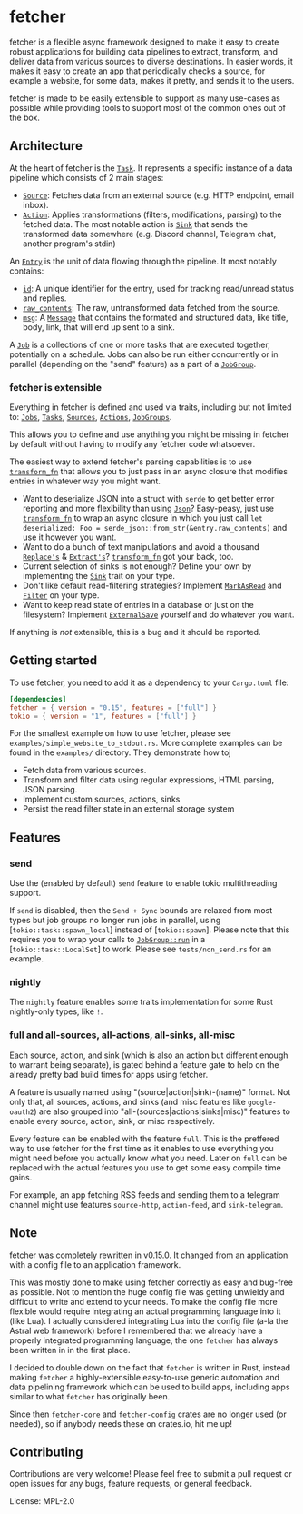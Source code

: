 # fetcher

fetcher is a flexible async framework designed to make it easy to create robust applications for building data pipelines to extract,
transform, and deliver data from various sources to diverse destinations.
In easier words, it makes it easy to create an app that periodically checks a source, for example a website, for some data, makes it pretty, and sends it to the users.

fetcher is made to be easily extensible to support as many use-cases as possible while providing tools to support most of the common ones out of the box.

## Architecture

At the heart of fetcher is the [`Task`](`crate::task::Task`). It represents a specific instance of a data pipeline which consists of 2 main stages:

* [`Source`](`crate::sources::Source`): Fetches data from an external source (e.g. HTTP endpoint, email inbox).
* [`Action`](`crate::actions::Action`): Applies transformations (filters, modifications, parsing) to the fetched data.
The most notable action is [`Sink`](`crate::sinks::Sink`) that sends the transformed data somewhere (e.g. Discord channel, Telegram chat, another program's stdin)

An [`Entry`](`crate::entry::Entry`) is the unit of data flowing through the pipeline. It most notably contains:

* [`id`](`crate::entry::Entry::id`): A unique identifier for the entry, used for tracking read/unread status and replies.
* [`raw_contents`](`crate::entry::Entry::raw_contents`): The raw, untransformed data fetched from the source.
* [`msg`](`crate::entry::Entry::msg`): A [`Message`](`crate::sinks::message::Message`) that contains the formated and structured data,
like title, body, link, that will end up sent to a sink.

A [`Job`](`crate::job::Job`) is a collections of one or more tasks that are executed together, potentially on a schedule.
Jobs can also be run either concurrently or in parallel (depending on the "send" feature) as a part of a [`JobGroup`](`crate::job::JobGroup`).

### fetcher is extensible

Everything in fetcher is defined and used via traits, including but not limited to:
[`Jobs`](`crate::job::OpaqueJob`), [`Tasks`](`crate::task::OpaqueTask`),
[`Sources`](`crate::sources::Source`), [`Actions`](`crate::actions::Action`),
[`JobGroups`](`crate::job::JobGroup`).

This allows you to define and use anything you might be missing in fetcher by default without having to modify any fetcher code whatsoever.

The easiest way to extend fetcher's parsing capabilities is to use [`transform_fn`][transform_fn]
that allows you to just pass in an async closure that modifies entries in whatever way you might want.

* Want to deserialize JSON into a struct with `serde` to get better error reporting and more flexibility than using [`Json`](`crate::actions::transforms::Json`)?
Easy-peasy, just use [`transform_fn`][transform_fn] to wrap an async closure
in which you just call `let deserialized: Foo = serde_json::from_str(&entry.raw_contents)` and use it however you want.
* Want to do a bunch of text manipulations and avoid a thousand
[`Replace's`](`crate::actions::transforms::field::Replace`) & [`Extract's`](`crate::actions::transforms::field::Extract`)?
[`transform_fn`][transform_fn] got your back, too.
* Current selection of sinks is not enough? Define your own by implementing the [`Sink`](`crate::sinks::Sink`) trait on your type.
* Don't like default read-filtering strategies? Implement [`MarkAsRead`](`crate::read_filter::MarkAsRead`)
and [`Filter`](`crate::actions::filters::Filter`) on your type.
* Want to keep read state of entries in a database or just on the filesystem?
Implement [`ExternalSave`](`crate::external_save::ExternalSave`) yourself and do whatever you want.

If anything is *not* extensible, this is a bug and it should be reported.

## Getting started

To use fetcher, you need to add it as a dependency to your `Cargo.toml` file:

```toml
[dependencies]
fetcher = { version = "0.15", features = ["full"] }
tokio = { version = "1", features = ["full"] }
```

For the smallest example on how to use fetcher, please see `examples/simple_website_to_stdout.rs`.
More complete examples can be found in the `examples/` directory. They demonstrate how toj

* Fetch data from various sources.
* Transform and filter data using regular expressions, HTML parsing, JSON parsing.
* Implement custom sources, actions, sinks
* Persist the read filter state in an external storage system

## Features

### send

Use the (enabled by default) `send` feature to enable tokio multithreading support.

If `send` is disabled, then the `Send + Sync` bounds are relaxed from most types
but job groups no longer run jobs in parallel, using [`tokio::task::spawn_local`] instead of [`tokio::spawn`].
Please note that this requires you to wrap your calls to [`JobGroup::run`](`crate::job::job_group::JobGroup::run`) in a [`tokio::task::LocalSet`] to work.
Please see `tests/non_send.rs` for an example.

### nightly

The `nightly` feature enables some traits implementation for some Rust nightly-only types, like `!`.

### full and all-sources, all-actions, all-sinks, all-misc

Each source, action, and sink (which is also an action but different enough to warrant being separate),
is gated behind a feature gate to help on the already pretty bad build times for apps using fetcher.

A feature is usually named using "(source|action|sink)-(name)" format.
Not only that, all sources, actions, and sinks (and misc features like `google-oauth2`) are also grouped into "all-(sources|actions|sinks|misc)" features
to enable every source, action, sink, or misc respectively.

Every feature can be enabled with the feature `full`.
This is the preffered way to use fetcher for the first time as it enables to use everything you might need before you actually know what you need.
Later on `full` can be replaced with the actual features you use to get some easy compile time gains.

For example, an app fetching RSS feeds and sending them to a telegram channel might use features `source-http`, `action-feed`, and `sink-telegram`.

## Note

fetcher was completely rewritten in v0.15.0.
It changed from an application with a config file to an application framework.

This was mostly done to make using fetcher correctly as easy and bug-free as possible.
Not to mention the huge config file was getting unwieldy and difficult to write and extend to your needs.
To make the config file more flexible would require integrating an actual programming language into it (like Lua).
I actually considered integrating Lua into the config file (a-la the Astral web framework) before I remembered that
we already have a properly integrated programming language, the one `fetcher` has always been written in in the first place.

I decided to double down on the fact that `fetcher` is written in Rust,
instead making `fetcher` a highly-extensible easy-to-use generic automation and data pipelining framework
which can be used to build apps, including apps similar to what `fetcher` has originally been.

Since then `fetcher-core` and `fetcher-config` crates are no longer used (or needed),
so if anybody needs these on crates.io, hit me up!

## Contributing

Contributions are very welcome! Please feel free to submit a pull request or open issues for any bugs, feature requests, or general feedback.

[transform_fn]: `crate::actions::transform_fn`

License: MPL-2.0

